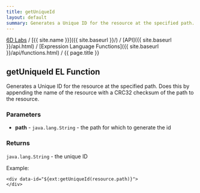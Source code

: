 ```yaml
---
title: getUniqueId
layout: default
summary: Generates a Unique ID for the resource at the specified path.
---
```


[6D Labs](http://labs.sixdimensions.com) / [{{ site.name }}]({{ site.baseurl }}/) / [API]({{ site.baseurl }}/api.html) / [Expression Language Functions]({{ site.baseurl }}/api/functions.html) / {{ page.title }}

## getUniqueId EL Function

Generates a Unique ID for the resource at the specified path.  Does this by appending 
the name of the resource with a CRC32 checksum of the path to the resource.

### Parameters

* **path** - `java.lang.String` - the path for which to generate the id

### Returns

`java.lang.String` - the unique ID
  
Example:

    <div data-id="${ext:getUniqueId(resource.path)}">
    </div>
